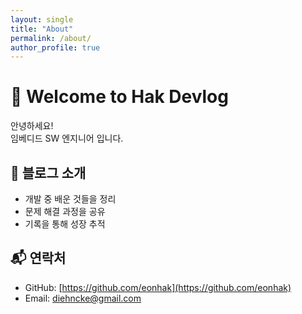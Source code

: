 ```yaml
---
layout: single
title: "About"
permalink: /about/
author_profile: true
---
```


# 👋 Welcome to Hak Devlog

안녕하세요!  
임베디드 SW 엔지니어 입니다.

## 📝 블로그 소개
- 개발 중 배운 것들을 정리  
- 문제 해결 과정을 공유  
- 기록을 통해 성장 추적  

## 📬 연락처
- GitHub: [https://github.com/eonhak](https://github.com/eonhak)  
- Email: diehncke@gmail.com  
